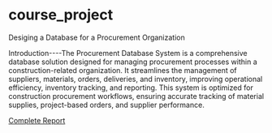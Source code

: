 # course_project

Desiging a Database for a Procurement Organization

Introduction----The Procurement Database System is a comprehensive database solution designed for managing procurement processes within a construction-related organization. It streamlines the management of suppliers, materials, orders, deliveries, and inventory, improving operational efficiency, inventory tracking, and reporting. This system is optimized for construction procurement workflows, ensuring accurate tracking of material supplies, project-based orders, and supplier performance.

[Complete Report](https://github.com/chinedu360i/course_project-/blob/main/Case%20Study%20Article%20on%20Database%20Design.pdf)

